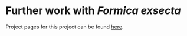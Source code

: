 # Further work with *Formica exsecta*

Project pages for this project can be found [here](https://zibbini.github.io/projectPages/allproject.html).